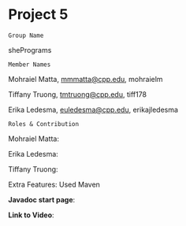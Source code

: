 # Project 5
    Group Name
shePrograms

    Member Names
Mohraiel Matta, mmmatta@cpp.edu, mohraielm

Tiffany Truong, tmtruong@cpp.edu, tiff178

Erika Ledesma, euledesma@cpp.edu, erikajledesma

    Roles & Contribution

Mohraiel Matta: 

Erika Ledesma: 

Tiffany Truong:

Extra Features: Used Maven

**Javadoc start page**: 


**Link to Video**:
